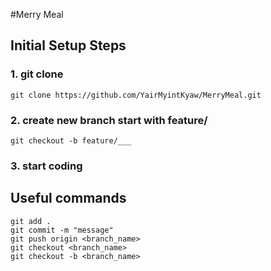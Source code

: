 #Merry Meal

## Initial Setup Steps

### 1. git clone
```
git clone https://github.com/YairMyintKyaw/MerryMeal.git
```

### 2. create new branch start with feature/
```
git checkout -b feature/___
```

### 3. start coding

## Useful commands
```
git add .
git commit -m "message"
git push origin <branch_name>
git checkout <branch_name>
git checkout -b <branch_name>
```